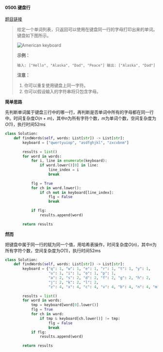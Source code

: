 #### 0500.键盘行


[题目链接](https://leetcode-cn.com/problems/keyboard-row)


> 给定一个单词列表，只返回可以使用在键盘同一行的字母打印出来的单词。键盘如下图所示。
>
>  
>
> ![American keyboard](https://assets.leetcode-cn.com/aliyun-lc-upload/uploads/2018/10/12/keyboard.png)
>
>  
>
> **示例：**
>
> `
> 输入: ["Hello", "Alaska", "Dad", "Peace"]
> 输出: ["Alaska", "Dad"]
> `
>
>  
>
> **注意：**
>
> 1. 你可以重复使用键盘上同一字符。
> 2. 你可以假设输入的字符串将只包含字母。

**简单思路**

先判断单词属于键盘三行中的哪一行，再判断是否单词中所有的字母都在同一行中。时间复杂度$O(n+m)$，其中$n$为所有字符个数，$m$为单词个数，空间复杂度为$O(1)$，执行时间52ms

```python
class Solution:
    def findWords(self, words: List[str]) -> List[str]:
        keyboard = ["qwertyuiop", "asdfghjkl", "zxcvbnm"]
        
        results = list()
        for word in words: 
            for i, line in enumerate(keyboard):
                if word.lower()[0] in line:
                    line_index = i
                    break
            
            flg = True
            for ch in word.lower():
                if ch not in keyboard[line_index]:
                    flg = False
                    break
            
            if flg:
                results.append(word)
        
        return results
```

**然而**

把键盘中属于同一行的赋为同一个值，用哈希表操作，时间复杂度$O(n)$，其中$n$为所有字符个数，空间复杂度为$O(1)$，执行时间52ms

```python
class Solution:
    def findWords(self, words: List[str]) -> List[str]:
        keyboard = {"q": 1, "w": 1, "e": 1, "r": 1, "t": 1, "y": 1, 
                    "u": 1, "i": 1, "o": 1, "p": 1,
                    "a": 2, "s": 2, "d": 2, "f": 2, "g": 2, "h": 2, 
                    "j": 2, "k": 2, "l": 2, 
                    "z": 4, "x": 4, "c": 4, "v": 4, "b": 4, "n": 4, "m": 4}
        
        results = list()
        for word in words:
            tmp = keyboard[word[0].lower()]
            flg = True
            for ch in word:
                if tmp & keyboard[ch.lower()] != tmp:
                    flg = False
                    break
            if flg:
                results.append(word)
                
        return results
```

